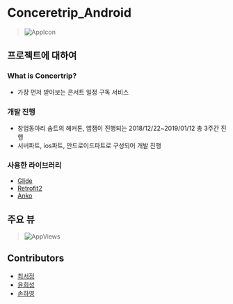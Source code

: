 # Conceretrip_Android
> ![AppIcon](https://github.com/cchloe2311/Concertrip__Android/blob/master/Concertrip.png?raw=true)

## 프로젝트에 대하여
### What is Concertrip?
* 가장 먼저 받아보는 콘서트 일정 구독 서비스
### 개발 진행
* 창업동아리 솝트의 해커톤, 앱잼이 진행되는 2018/12/22~2019/01/12 총 3주간 진행
* 서버파트, ios파트, 안드로이드파트로 구성되어 개발 진행
### 사용한 라이브러리
* [Glide](https://github.com/bumptech/glide)
* [Retrofit2](https://square.github.io/retrofit/)
* [Anko](https://github.com/Kotlin/anko)

## 주요 뷰
> ![AppViews](https://github.com/cchloe2311/Concertrip__Android/blob/master/views.png?raw=true)

## Contributors
* [최서정](https://github.com/cchloe2311)
* [윤희성](https://github.com/heesung6701)
* [손하영](https://github.com/gds04070)


